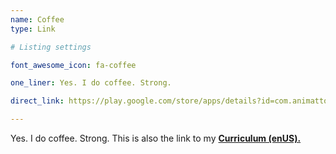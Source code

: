 ```yaml
---
name: Coffee
type: Link

# Listing settings

font_awesome_icon: fa-coffee

one_liner: Yes. I do coffee. Strong.

direct_link: https://play.google.com/store/apps/details?id=com.animatto.rvexperience&hl=pt_BR

---
```


Yes. I do coffee. Strong. This is also the link to my <a href="https://drive.google.com/open?id=10Mx7C3-GuhtMPDCIrx58g2kZtACouloYUxUJtdZPExk" target="_blank"><b>Curriculum (enUS).